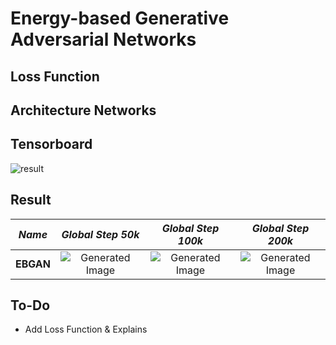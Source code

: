 # Energy-based Generative Adversarial Networks

## Loss Function


## Architecture Networks


## Tensorboard

![result](https://github.com/kozistr/Awesome-GANs/blob/master/EBGAN/ebgan_tb.png)

## Result

*Name* | *Global Step 50k* | *Global Step 100k* | *Global Step 200k*
:---: | :---: | :---: | :---:
**EBGAN**     | ![Generated Image](https://github.com/kozistr/Awesome-GANs/blob/master/EBGAN/gen_img/train_00050000.png) | ![Generated Image](https://github.com/kozistr/Awesome-GANs/blob/master/EBGAN/gen_img/train_00100000.png) | ![Generated Image](https://github.com/kozistr/Awesome-GANs/blob/master/EBGAN/gen_img/train_00200000.png)

## To-Do
* Add Loss Function & Explains